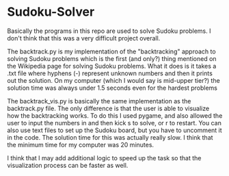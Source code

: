 # Sudoku-Solver
Basically the programs in this repo are used to solve Sudoku problems. I don't think that this was a very difficult project overall.


The backtrack.py is my implementation of the "backtracking" approach to solving Sudoku problems which is the first (and only?) thing mentioned on the Wikipedia page for solving Sudoku problems. What it does is it takes a .txt file where hyphens (-) represent unknown numbers and then it prints out the solution. On my computer (which I would say is mid-upper tier?) the solution time was always under 1.5 seconds even for the hardest problems


The backtrack_vis.py is basically the same implementation as the backtrack.py file. The only difference is that the user is able to visualize how the backtracking works. To do this I used pygame, and also allowed the user to input the numbers in and then kick s to solve, or r to restart. You can also use text files to set up the Sudoku board, but you have to uncomment it in the code. The solution time for this was actually really slow. I think that the minimum time for my computer was 20 minutes.


I think that I may add additional logic to speed up the task so that the visualization process can be faster as well.
